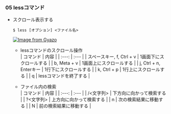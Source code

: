 ### 05 lessコマンド
- スクロール表示する
  ```
  $ less [オプション] <ファイル名>
  ```
  [![Image from Gyazo](https://i.gyazo.com/6f39c37aeb02619aece3322852d0d26c.png)](https://gyazo.com/6f39c37aeb02619aece3322852d0d26c)
  - lessコマンドのスクロール操作<br>
    | コマンド | 内容 |
    | :---: | :--- |
    | スペースキー, f, Ctrl + v | 1画面下にスクロールする |
    | b, Meta + v | 1画面上にスクロールする |
    | j, Ctrl + n, Enterキー | 1行下にスクロールする |
    | k, Ctrl + p | 1行上にスクロールする |
    | q | lessコマンドを終了する |

  - ファイル内の検索<br>
    | コマンド | 内容 |
    | :---: | :--- |
    | /<文字列> | 下方向に向かって検索する |
    | ?<文字列> | 上方向に向かって検索する |
    | n | 次の検索結果に移動する |
    | N | 前の検索結果に移動する |
